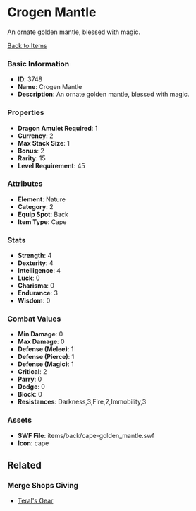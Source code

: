 # Crogen Mantle

An ornate golden mantle, blessed with magic.

[Back to Items](../items.md)

### Basic Information

- **ID**: 3748
- **Name**: Crogen Mantle
- **Description**: An ornate golden mantle, blessed with magic.

### Properties

- **Dragon Amulet Required**: 1
- **Currency**: 2
- **Max Stack Size**: 1
- **Bonus**: 2
- **Rarity**: 15
- **Level Requirement**: 45

### Attributes

- **Element**: Nature
- **Category**: 2
- **Equip Spot**: Back
- **Item Type**: Cape

### Stats

- **Strength**: 4
- **Dexterity**: 4
- **Intelligence**: 4
- **Luck**: 0
- **Charisma**: 0
- **Endurance**: 3
- **Wisdom**: 0

### Combat Values

- **Min Damage**: 0
- **Max Damage**: 0
- **Defense (Melee)**: 1
- **Defense (Pierce)**: 1
- **Defense (Magic)**: 1
- **Critical**: 2
- **Parry**: 0
- **Dodge**: 0
- **Block**: 0
- **Resistances**: Darkness,3,Fire,2,Immobility,3

### Assets

- **SWF File**: items/back/cape-golden_mantle.swf
- **Icon**: cape

## Related

### Merge Shops Giving

- [Teral's Gear](../merge-shops/67-teral-s-gear.md)

